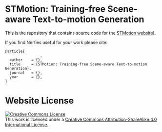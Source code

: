 # STMotion: Training-free Scene-aware Text-to-motion Generation

This is the repository that contains source code for the [STMotion website](https://anonymouslolsacsa.github.io/STMotion.github.io/)).

If you find Nerfies useful for your work please cite:
```
@article{
                ,
  author    = {},
  title     = {STMotion: Training-free Scene-aware Text-to-motion Generation},
  journal   = {},
  year      = {},
}
```

# Website License
<a rel="license" href="http://creativecommons.org/licenses/by-sa/4.0/"><img alt="Creative Commons License" style="border-width:0" src="https://i.creativecommons.org/l/by-sa/4.0/88x31.png" /></a><br />This work is licensed under a <a rel="license" href="http://creativecommons.org/licenses/by-sa/4.0/">Creative Commons Attribution-ShareAlike 4.0 International License</a>.
